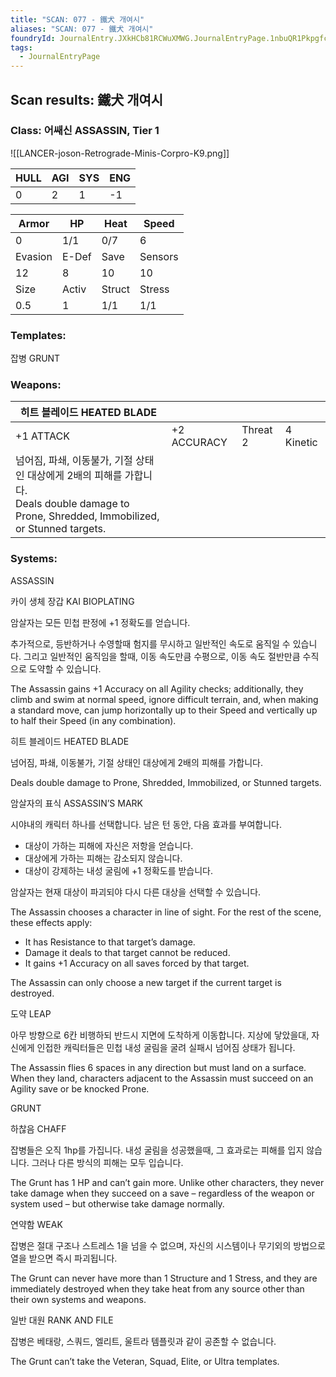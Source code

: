 ```yaml
---
title: "SCAN: 077 - 鐵犬 개여시"
aliases: "SCAN: 077 - 鐵犬 개여시"
foundryId: JournalEntry.JXkHCb81RCWuXMWG.JournalEntryPage.1nbuQR1PkpgfcZ8s
tags:
  - JournalEntryPage
---
```

## Scan results: 鐵犬 개여시

### Class: 어쌔신 ASSASSIN, Tier 1

![[LANCER-joson-Retrograde-Minis-Corpro-K9.png]]

| HULL | AGI | SYS | ENG |
| --- | --- | --- | --- |
| 0 | 2 | 1 | \-1 |

| Armor | HP | Heat | Speed |
| --- | --- | --- | --- |
| 0 | 1/1 | 0/7 | 6 |
| Evasion | E-Def | Save | Sensors |
| 12 | 8 | 10 | 10 |
| Size | Activ | Struct | Stress |
| 0.5 | 1 | 1/1 | 1/1 |

### Templates:

잡병 GRUNT

### Weapons:

| 히트 블레이드 HEATED BLADE |  |  |  |
| --- | --- | --- | --- |
| +1 ATTACK | +2 ACCURACY | Threat 2 | 4 Kinetic |  |
| 넘어짐, 파쇄, 이동불가, 기절 상태인 대상에게 2배의 피해를 가합니다.<br/>Deals double damage to Prone, Shredded, Immobilized, or Stunned targets. |  |  |  |  |  |

### Systems:

ASSASSIN

카이 생체 장갑 KAI BIOPLATING

암살자는 모든 민첩 판정에 +1 정확도를 얻습니다.

추가적으로, 등반하거나 수영할때 험지를 무시하고 일반적인 속도로 움직일 수 있습니다. 그리고 일반적인 움직임을 할때, 이동 속도만큼 수평으로, 이동 속도 절반만큼 수직으로 도약할 수 있습니다.

The Assassin gains +1 Accuracy on all Agility checks; additionally, they climb and swim at normal speed, ignore difficult terrain, and, when making a standard move, can jump horizontally up to their Speed and vertically up to half their Speed (in any combination).

히트 블레이드 HEATED BLADE

넘어짐, 파쇄, 이동불가, 기절 상태인 대상에게 2배의 피해를 가합니다.

Deals double damage to Prone, Shredded, Immobilized, or Stunned targets.

암살자의 표식 ASSASSIN’S MARK

시야내의 캐릭터 하나를 선택합니다. 남은 턴 동안, 다음 효과를 부여합니다.

*   대상이 가하는 피해에 자신은 저항을 얻습니다.
*   대상에게 가하는 피해는 감소되지 않습니다.
*   대상이 강제하는 내성 굴림에 +1 정확도를 받습니다.

암살자는 현재 대상이 파괴되야 다시 다른 대상을 선택할 수 있습니다.

The Assassin chooses a character in line of sight. For the rest of the scene, these effects apply:

*   It has Resistance to that target’s damage.
*   Damage it deals to that target cannot be reduced.
*   It gains +1 Accuracy on all saves forced by that target.

  
The Assassin can only choose a new target if the current target is destroyed.

도약 LEAP

아무 방향으로 6칸 비행하되 반드시 지면에 도착하게 이동합니다. 지상에 닿았을대, 자신에게 인접한 캐릭터들은 민첩 내성 굴림을 굴려 실패시 넘어짐 상태가 됩니다.

The Assassin flies 6 spaces in any direction but must land on a surface. When they land, characters adjacent to the Assassin must succeed on an Agility save or be knocked Prone.

GRUNT

하찮음 CHAFF

잡병들은 오직 1hp를 가집니다. 내성 굴림을 성공했을때, 그 효과로는 피해를 입지 않습니다. 그러나 다른 방식의 피해는 모두 입습니다.

The Grunt has 1 HP and can’t gain more. Unlike other characters, they never take damage when they succeed on a save – regardless of the weapon or system used – but otherwise take damage normally.

연약함 WEAK

잡병은 절대 구조나 스트레스 1을 넘을 수 없으며, 자신의 시스템이나 무기외의 방법으로 열을 받으면 즉시 파괴됩니다.

The Grunt can never have more than 1 Structure and 1 Stress, and they are immediately destroyed when they take heat from any source other than their own systems and weapons.

일반 대원 RANK AND FILE

잡병은 베태랑, 스쿼드, 엘리트, 울트라 템플릿과 같이 공존할 수 없습니다.

The Grunt can’t take the Veteran, Squad, Elite, or Ultra templates.